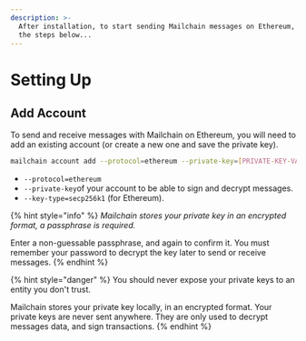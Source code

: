 ```yaml
---
description: >-
  After installation, to start sending Mailchain messages on Ethereum, follow
  the steps below...
---
```


# Setting Up

## Add Account

To send and receive messages with Mailchain on Ethereum, you will need to add an existing account \(or create a new one and save the private key\).

```bash
mailchain account add --protocol=ethereum --private-key=[PRIVATE-KEY-VALUE] --key-type=secp256k1
```

* `--protocol=ethereum`
* `--private-key`of your account to be able to sign and decrypt messages.
* `--key-type=secp256k1` \(for Ethereum\).

{% hint style="info" %}
_Mailchain stores your private key in an encrypted format, a passphrase is required._

Enter a non-guessable passphrase, and again to confirm it. You must remember your password to decrypt the key later to send or receive messages.
{% endhint %}

{% hint style="danger" %}
You should never expose your private keys to an entity you don't trust.

Mailchain stores your private key locally, in an encrypted format. Your private keys are never sent anywhere. They are only used to decrypt messages data, and sign transactions.
{% endhint %}

